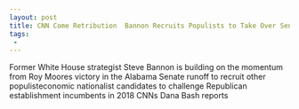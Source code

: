 ```yaml
---
layout: post
title: CNN Come Retribution  Bannon Recruits Populists to Take Over Senate and Put Establishment Consultants Out of Business
tags:
 -
---
```

Former White House strategist Steve Bannon is building on the momentum from Roy Moores victory in the Alabama Senate runoff to recruit other populisteconomic nationalist candidates to challenge Republican establishment incumbents in 2018 CNNs Dana Bash reports
